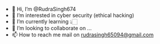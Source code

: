 - 👋 Hi, I’m @RudraSingh674
- 👀 I’m interested in cyber security (ethical hacking)
- 🌱 I’m currently learning 👆🏻
- 💞️ I’m looking to collaborate on ...
- 📫 How to reach me mail on rudrasingh65094@gmail.com

<!---
RudraSingh674/RudraSingh674 is a ✨ special ✨ repository because its `README.md` (this file) appears on your GitHub profile.
You can click the Preview link to take a look at your changes.
--->
